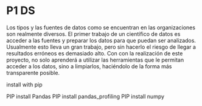 # P1 DS

Los tipos y las fuentes de datos como se encuentran en las organizaciones son realmente diversos. 
El primer trabajo de  un científico de datos es  acceder a las fuentes y preparar los datos para que 
puedan ser analizados. Usualmente esto lleva un gran trabajo, pero sin hacerlo el riesgo de llegar a 
resultados erróneos es demasiado alto. Con con la realización de este proyecto, no solo aprenderá 
a utilizar las herramientas que le permitan acceder a los datos, sino a limpiarlos, haciéndolo de la 
forma más transparente posible. 

install with pip

PIP install Pandas
PIP install pandas_profiling
PIP install numpy